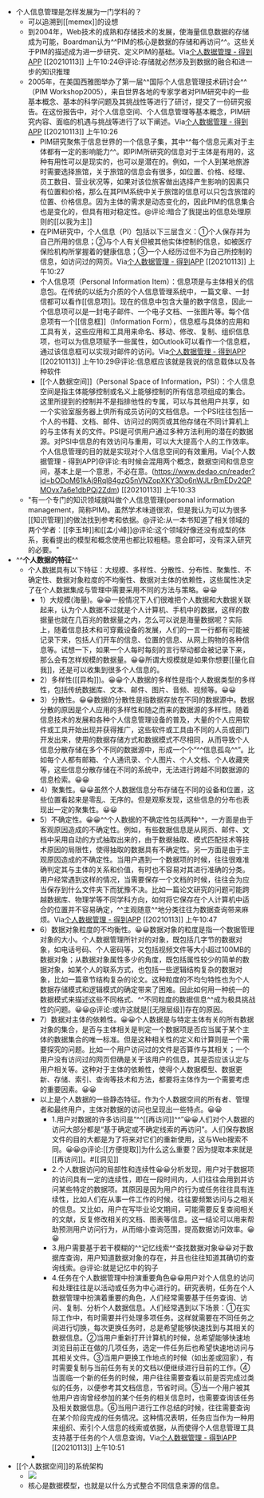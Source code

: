 - 个人信息管理是怎样发展为一门学科的？
    - 可以追溯到[[memex]]的设想
    - 到2004年，Web技术的成熟和存储技术的发展，使海量信息数据的存储成为可能，Boardman认为^^PIM的核心是数据的存储和再访问^^。这些关于PIM的描述成为进一步研究、定义PIM的基础。Via[个人数据管理 - 得到APP](https://www.dedao.cn/reader?id=bODoM61kAj9Rql84gzG5nVNZopXKY3Do6nWJLrBmEDv2QPMOyx7a6e1dbPQj2Zdm) [[20210113]] 上午10:24@评论:存储就必然涉及到数据的融合和进一步的知识推理
    - 2005年，在美国西雅图举办了第一届^^国际个人信息管理技术研讨会^^（PIM Workshop2005），来自世界各地的专家学者对PIM研究中的一些基本概念、基本的科学问题及其挑战性等进行了研讨，提交了一份研究报告。在这份报告中，对个人信息空间、个人信息管理等基本概念，PIM研究内容、面临的机遇与挑战等进行了以下阐述。Via[个人数据管理 - 得到APP](https://www.dedao.cn/reader?id=bODoM61kAj9Rql84gzG5nVNZopXKY3Do6nWJLrBmEDv2QPMOyx7a6e1dbPQj2Zdm) [[20210113]] 上午10:26
        - PIM研究聚焦于信息世界的一个信息子集，其中^^每个信息元素对于主体都有一定的影响能力^^。即PIM所研究的信息对于主体是有用的，这种有用性可以是现实的，也可以是潜在的。例如，一个人到某地旅游时需要选择旅馆，关于旅馆的信息会有很多，如位置、价格、经理、员工数目、营业状况等，如果对该位旅客做出选择产生影响的因素只有位置和价格，那么在其PIM系统中关于旅馆的信息可以只包含旅馆的位置、价格信息。因为主体的需求是动态变化的，因此PIM的信息集合也是变化的，但具有相对稳定性。@评论:暗合了我提出的信息处理原则的[[以我为主]]
        - 在PIM研究中，个人信息（PI）包括以下三层含义：①个人保存并为自己所用的信息；②与个人有关但被其他实体控制的信息，如被医疗保险机构所掌握着的健康信息；③一个人经历过但不为自己所控制的信息，如访问过的网页。Via[个人数据管理 - 得到APP](https://www.dedao.cn/reader?id=bODoM61kAj9Rql84gzG5nVNZopXKY3Do6nWJLrBmEDv2QPMOyx7a6e1dbPQj2Zdm) [[20210113]] 上午10:27
        - 个人信息项（Personal Information Item）：信息项是与主体相关的信息包。在传统的以纸为介质的个人信息管理系统中，一篇文章、一封信都可以看作[[信息项]]。现在的信息中包含大量的数字信息，因此一个信息项可以是一封电子邮件、一个电子文档、一张图片等。每个信息项有一个[[信息框]]（Information Form），信息框与具体的应用和工具有关，这些应用和工具用来命名、移动、修改、复制、组织信息项，也可以为信息项赋予一些属性，如Outlook可以看作一个信息框，通过该信息框可以实现对邮件的访问。Via[个人数据管理 - 得到APP](https://www.dedao.cn/reader?id=bODoM61kAj9Rql84gzG5nVNZopXKY3Do6nWJLrBmEDv2QPMOyx7a6e1dbPQj2Zdm) [[20210113]] 上午10:29@评论:信息框应该就是我说的信息载体以及各种软件
        - [[个人数据空间]]（Personal Space of Information，PSI）：个人信息空间是指主体能够控制或名义上能够控制的所有信息项组成的集合。这里所提到的控制并不是指排他性的专属，可以与其他用户共享，如一个实验室服务器上供所有成员访问的文档信息。一个PSI往往包括一个人的书籍、文档、邮件、访问过的网页或其他存储在不同计算机上的与主体有关的文件。PSI是可供用户通过多种方法利用的潜在的数据源。对PSI中信息的有效访问与重用，可以大大提高个人的工作效率。个人信息管理的目的就是实现对个人信息空间的有效重用。Via[个人数据管理 - 得到APP]@评论:有时候会混用两个概念，数据空间和信息空间，基本上是一个意思，不必在意。(https://www.dedao.cn/reader?id=bODoM61kAj9Rql84gzG5nVNZopXKY3Do6nWJLrBmEDv2QPMOyx7a6e1dbPQj2Zdm) [[20210113]] 上午10:33
    - "有一个专门的知识领域就叫做个人信息管理(personal information management，简称PIM)。虽然学术味道很浓，但是我认为可以为很多[[知识管理]]的做法找到参考和依据。@评论:从一本书知道了相关领域的两个学者：[[李玉坤]]和[[孟小峰]]@评论:这个领域好像还没有成型的体系，我看提出的模型和概念使用也都比较粗糙。意会即可，没有深入研究的必要。"
- ^^**个人数据的特征**^^
    - 个人数据具有以下特征：大规模、多样性、分散性、分布性、聚集性、不确定性、数据对象粒度的不均衡性、数据对主体的依赖性，这些属性决定了在个人数据集成与管理中需要采用不同的方法与策略。😀😀
        - 1）大规模(海量)。😀😀一般情况下人们很难把个人数据和大数据关联起来，认为个人数据不过就是个人计算机、手机中的数据，这样的数据量也就在几百兆的数据量之内，怎么可以说是海量数据呢？实际上，随着信息技术和可穿戴设备的发展，人们的一言一行都有可能被记录下来，包括人们开车的信息、位置的信息、从网上购物的各种信息等。试想一下，如果一个人每时每刻的言行举动都会被记录下来，那么会有怎样规模的数据量。😀😀所谓大规模就是如果你想要[[量化自我]]，还是可以收集到很多个人信息的。
        - 2）多样性([[异构]])。😀😀个人数据的多样性是指个人数据类型的多样性，包括传统数据库、文本、邮件、图片、音频、视频等。😀😀
        - 3）分散性。😀😀数据的分散性是指数据存放在不同的数据源中。数据分散的原因是个人应用的多样性和随之而来的数据源的多样性。随着信息技术的发展和各种个人信息管理设备的普及，大量的个人应用软件或工具开始出现并获得推广，这些软件或工具由不同的人员或部门开发出来，使用的数据存储方式和数据模式不尽相同，从而导致个人信息分散存储在多个不同的数据源中，形成一个个“^^信息孤岛^^”。比如每个人都有邮箱、个人通讯录、个人图片、个人文档、个人收藏夹等，这些信息分散存储在不同的系统中，无法进行跨越不同数据源的信息检索。😀😀
        - 4）聚集性。😀😀虽然个人数据信息分布存储在不同的设备和位置，这些位置看起来是零乱、无序的。但是观察发现，这些信息的分布也表现出一定的聚集性。😀😀
        - 5）不确定性。😀😀^^个人数据的不确定性包括两种^^，一方面是由于客观原因造成的不确定性。例如，有些数据信息是从网页、邮件、文档中采用自动的方式抽取出来的，由于数据抽取、模式匹配技术等技术原因的局限性，使得抽取的数据具有不确定性。另一方面是由于主观原因造成的不确定性。当用户遇到一个数据项的时候，往往很难准确判定其与主体的关系和价值，有时也不容易对其进行准确的分类。用户经常遇到这样的情况，当需要保存一个文档的时候，往往会为应当保存到什么文件夹下而犹豫不决。比如一篇论文研究的问题可能跨越数据库、物理学等不同学科方向，如何将它保存在个人计算机中适合的位置并不容易确定，^^主观随意^^地分类往往为数据查询带来麻烦。Via[个人数据管理 - 得到APP](https://www.dedao.cn/reader?id=bODoM61kAj9Rql84gzG5nVNZopXKY3Do6nWJLrBmEDv2QPMOyx7a6e1dbPQj2Zdm) [[20210113]] 上午10:47
        - 6）数据对象粒度的不均衡性。😀😀数据对象的粒度是指一个数据管理对象的大小。个人数据管理所针对的对象，既包括几字节的数据对象，如电话号码、个人密码等，又包括视频文件等大小超过100MB的数据对象；从数据对象属性多少的角度，既包括属性较少的简单的数据对象，如某个人的联系方式，也包括一些逻辑结构复杂的数据对象，比如一篇章节结构复杂的论文。这种粒度的不均匀特性也为个人数据存储模式和逻辑模式的确定带来了困难。因此如何用一种统一的数据模式来描述这些不同格式、^^不同粒度的数据信息^^成为极具挑战性的问题。😀😀@评论:或许这就是[[无限层级]]存在的原因。
        - 7）数据对主体的依赖性。😀😀个人数据是与特定主体有关的所有数据对象的集合，是否与主体相关是判定一个数据项是否应当属于某个主体的数据集合的唯一标准。但是这种相关性的定义和计算则是一个需要探究的问题。比如一个用户访问过的文件是否算作与其相关；一个用户没有访问过的网页但确是关于该用户的信息，其是否应该认定与用户相关等。这种对于主体的依赖性，使得个人数据模型、数据更新、存储、索引、查询等技术和方法，都要将主体作为一个需要考虑的重要因素。😀😀
        - 以上是个人数据的一些静态特征。作为个人数据空间的所有者、管理者和最终用户，主体对数据的访问也呈现出一些特点。😀😀
            - 1.用户对数据的许多访问是“^^[[再访问]]^^”😀😀人们对个人数据的访问大部分都是“基于确定或不确定线索的再访问”。人们保存数据文件的目的大都是为了将来对它们的重新使用，这与Web搜索不同。😀😀@评论:[[方便提取]]为什么这么重要？因为提取本来就是[[再访问]]。#[[洞见]]
            - 2.个人数据访问的局部性和连续性😀😀分析发现，用户对于数据项的访问具有一定的连续性，即在一段时间内，人们往往会用到并访问某些特定的数据项。其原因是因为用户的行为或任务往往具有连续性，比如人们在从事一件工作的时候，往往要频繁访问与之相关的信息。又比如，用户在写毕业论文期间，可能需要反复查阅相关的文献，反复修改相关的文档、图表等信息。这一结论可以用来帮助预测用户访问行为，从而缩小查询范围，提高数据访问效率。😀😀
            - 3.用户需要基于若干模糊的^^记忆线索^^查找数据对象😀😀对于数据库查询，用户知道数据对象的存在，并且也往往知道其确切的查询线索。@评论:就是记忆中的钩子
            - 4.任务在个人数据管理中扮演重要角色😀😀用户对个人信息的访问和处理往往是以活动或任务为中心进行的。研究表明，任务在个人数据管理中扮演着重要的角色，人们经常需要基于任务查询、访问、复制、分析个人数据信息。人们经常遇到以下场景：①在实际工作中，有时需要并行处理多项任务。这样就需要在不同任务之间进行切换，每次更换任务时，总是希望能够快速找到与其相关的数据信息。②当用户重新打开计算机的时候，总希望能够快速地浏览目前正在做的几项任务，选定一件任务后也希望快速地访问与其相关文件。③当用户更换工作地点的时候（如出差或回家），有时需要复制与当前任务有关的文档以便继续进行目前的工作。④当面临一个新的任务的时候，用户往往需要查看以前是否完成过类似的任务，以便参考其文档信息，节省时间。⑤当一个用户被其他用户咨询曾经参加的某个任务的相关信息时，也需要查询该任务及相关数据信息。⑥当用户进行工作总结的时候，往往需要查询在某个阶段完成的任务情况。这种情况表明，任务应当作为一种用来组织、索引个人信息的线索或依据，从而使得个人信息管理工具支持基于任务的个人信息查询。Via[个人数据管理 - 得到APP](https://www.dedao.cn/reader?id=bODoM61kAj9Rql84gzG5nVNZopXKY3Do6nWJLrBmEDv2QPMOyx7a6e1dbPQj2Zdm) [[20210113]] 上午10:51
        - 
- [[个人数据空间]]的系统架构
    - ![](https://firebasestorage.googleapis.com/v0/b/firescript-577a2.appspot.com/o/imgs%2Fapp%2Fxinyiheng%2F4GMcDVOCLm.png?alt=media&token=a016f8e2-21e2-4e8d-abae-f6bd0e66a7f8)
    - 核心是数据模型，也就是以什么方式整合不同信息来源的信息。
